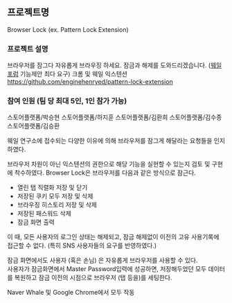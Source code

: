 ## 프로젝트명
Browser Lock (ex. Pattern Lock Extension)

### 프로젝트 설명
브라우저를 잠그다
자유롭게 브라우징 하세요. 잠금과 해제를 도와드리겠습니다. ([웨일 포럼](http://forum.whale.naver.com/) 기능제안 최다 요구)
크롬 및 웨일 익스텐션
https://github.com/enginehenryed/pattern-lock-extension

### 참여 인원 (팀 당 최대 5인, 1인 참가 가능)
스토어플랫폼/박승현
스토어플랫폼/하지훈
스토어플랫폼/김환희
스토어플랫폼/김수종
스토어플랫폼/김승환

웨일 연구소에 접수되는 다양한 이유에 의해 브라우저를 잠그게 해달라는 요청들을 인지하였다.

브라우저 차원이 아닌 익스텐션의 권한으로 해당 기능을 실현할 수 있는지 검토 및 구현에 착수하였다.
Browser Lock은 브라우저를 다음과 같은 방식으로 잠근다.
- 열린 탭 직렬화 저장 및 닫기
- 저장된 쿠키 모두 저장 및 삭제
- 브라우징 히스토리 저장 및 삭제
- 저장된 패스워드 삭제
- 잠금 화면 출력

이 때, 모든 사용자의 로그인 상태는 해제되고, 잠금 해제없이 이전의 고유 사용기록에 접근할 수 없다.
(특히 SNS 사용자들의 요구를 반영하였다.)

잠금 화면에서도 사용자 (혹은 손님) 은 자유롭게 브라우저를 사용할 수 있다.  
사용자가 잠금화면에서 Master Password입력에 성공하면, 저장해두었던 모두 데이터를 복원하고
잠금 이전의 시점으로 브라우저 (탭 등을)를 세팅한다.


Naver Whale 및 Google Chrome에서 모두 작동
